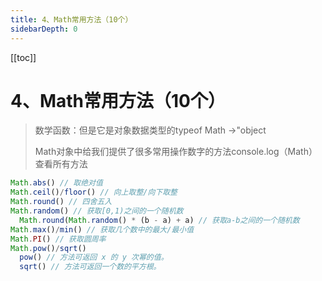 ```yaml
---
title: 4、Math常用方法（10个）
sidebarDepth: 0
---
```

[[toc]]
# 4、Math常用方法（10个）
>数学函数：但是它是对象数据类型的typeof Math ->"object
>
>Math对象中给我们提供了很多常用操作数字的方法console.log（Math）查看所有方法
```js
Math.abs() // 取绝对值
Math.ceil()/floor() // 向上取整/向下取整
Math.round() // 四舍五入
Math.random() // 获取[0,1)之间的一个随机数
  Math.round(Math.random() * (b - a) + a) // 获取a-b之间的一个随机数
Math.max()/min() // 获取几个数中的最大/最小值
Math.PI() // 获取圆周率
Math.pow()/sqrt()
  pow() // 方法可返回 x 的 y 次幂的值。
  sqrt() // 方法可返回一个数的平方根。
```